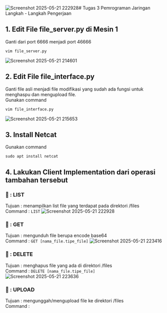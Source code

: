 ![Screenshot 2025-05-21 222928](https://github.com/user-attachments/assets/36848a73-b9f8-4786-9cf6-7e51083a269b)# Tugas 3 Pemrograman Jaringan
Langkah - Langkah Pengerjaan 
## 1. Edit File file_server.py di Mesin 1
Ganti dari port 6666 menjadi port 46666
```
vim file_server.py
```
![Screenshot 2025-05-21 214601](https://github.com/user-attachments/assets/1ed38279-dd62-45df-ac20-70f018a03ca4)
## 2. Edit File file_interface.py
Ganti file asli menjadi file modifikasi yang sudah ada fungsi untuk menghaspu dan mengupload file.<br>
Gunakan command 
```
vim file_interface.py
```
![Screenshot 2025-05-21 215653](https://github.com/user-attachments/assets/cefc5ccc-6282-46c4-b705-f7e009c9f805)
## 3. Install Netcat
Gunakan command
```
sudo apt install netcat
```
## 4. Lakukan Client Implementation dari operasi tambahan tersebut
### 🌴 : LIST
Tujuan : menampilkan list file yang terdapat pada direktori /files <br>
Command : ```LIST```
![Screenshot 2025-05-21 222928](https://github.com/user-attachments/assets/d961a913-d1c3-4af6-a97e-4fbc215df341)
### 🌴 : GET 
Tujuan : mengunduh file berupa encode base64<br>
Command : ```GET [nama_file.tipe_file]```
![Screenshot 2025-05-21 223416](https://github.com/user-attachments/assets/3e95e5fc-3523-4e43-96ab-cf58fe224d71)
### 🌴 : DELETE
Tujuan : menghapus file yang ada di direktori /files <br>
Command : ```DELETE [nama_file.tipe_file]```
![Screenshot 2025-05-21 223636](https://github.com/user-attachments/assets/156aefe4-e0f3-48dc-95c4-e23021274abd)
### 🌴 : UPLOAD
Tujuan : mengunggah/mengupload file ke direktori /files<br>
Command : ``` ```


